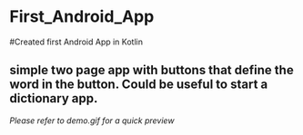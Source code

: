 # First_Android_App

#Created first Android App in Kotlin
## simple two page app with buttons that define the word in the button. Could be useful to start a dictionary app.
_Please refer to demo.gif for a quick preview_
